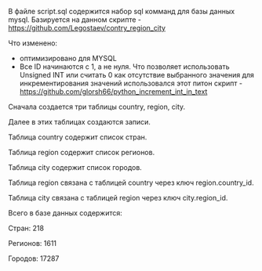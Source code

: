 В файле script.sql содержится набор sql комманд для базы данных mysql.
Базируется на данном скрипте - https://github.com/Legostaev/contry_region_city

Что изменено: 
- оптимизировано для MYSQL
- Все ID начинаются с 1, а не нуля. Что позволяет использовать Unsigned INT или считать 0 как отсутствие выбранного значения
для инкрементирования значений использовался этот питон скрипт - 
https://github.com/glorsh66/python_increment_int_in_text 


Сначала создается три таблицы country, region, city.

Далее в этих таблицах создаются записи.

Таблица country содержит список стран.

Таблица region содержит список регионов.

Таблица city содержит список городов.

Таблица region связана с таблицей country через ключ region.country_id.

Таблица city связана с таблицей region через ключ city.region_id.

Всего в базе данных содержится:

Стран: 218

Регионов: 1611

Городов: 17287


